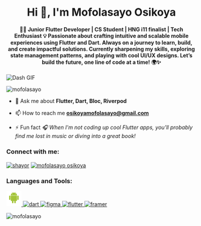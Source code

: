 <h1 align="center">Hi 👋, I'm Mofolasayo Osikoya</h1>
<h4 align="center">👨‍💻 Junior Flutter Developer | CS Student | HNG i11 finalist | Tech Enthusiast 💡 Passionate about crafting intuitive and scalable mobile experiences using Flutter and Dart. Always on a journey to learn, build, and create impactful solutions. Currently sharpening my skills, exploring state management patterns, and playing with cool UI/UX designs. Let’s build the future, one line of code at a time! 🌍✨</h3>

<img src="https://media.giphy.com/media/v1.Y2lkPTc5MGI3NjExZmtraGpjMGpoY2x5eTVjcGo4Ymt2MnlpNTUwM3R4Y3NjajI2NjhseiZlcD12MV9naWZzX3NlYXJjaCZjdD1n/E89xxATM4iZoPdr6Tb/giphy.gif" alt="Dash GIF">


<p align="left"> <img src="https://komarev.com/ghpvc/?username=mofolasayo&label=Profile%20views&color=0e75b6&style=flat" alt="mofolasayo" /> </p>



- 💬 Ask me about **Flutter, Dart, Bloc, Riverpod**

- 📫 How to reach me **osikoyamofolasayo@gmail.com**

- ⚡ Fun fact *🎧 When I'm not coding up cool Flutter apps, you’ll probably find me lost in music or diving into a great book!*

<h3 align="left">Connect with me:</h3>
<p align="left">
<a href="https://twitter.com/shayor" target="blank"><img align="center" src="https://raw.githubusercontent.com/rahuldkjain/github-profile-readme-generator/master/src/images/icons/Social/twitter.svg" alt="shayor" height="30" width="40" /></a>
<a href="https://linkedin.com/in/mofolasayo osikoya" target="blank"><img align="center" src="https://raw.githubusercontent.com/rahuldkjain/github-profile-readme-generator/master/src/images/icons/Social/linked-in-alt.svg" alt="mofolasayo osikoya" height="30" width="40" /></a>
</p>

<h3 align="left">Languages and Tools:</h3>
<p align="left"> <a href="https://developer.android.com" target="_blank" rel="noreferrer"> <img src="https://raw.githubusercontent.com/devicons/devicon/master/icons/android/android-original-wordmark.svg" alt="android" width="40" height="40"/> </a> <a href="https://dart.dev" target="_blank" rel="noreferrer"> <img src="https://www.vectorlogo.zone/logos/dartlang/dartlang-icon.svg" alt="dart" width="40" height="40"/> </a> <a href="https://www.figma.com/" target="_blank" rel="noreferrer"> <img src="https://www.vectorlogo.zone/logos/figma/figma-icon.svg" alt="figma" width="40" height="40"/> </a> <a href="https://flutter.dev" target="_blank" rel="noreferrer"> <img src="https://www.vectorlogo.zone/logos/flutterio/flutterio-icon.svg" alt="flutter" width="40" height="40"/> </a> <a href="https://www.framer.com/" target="_blank" rel="noreferrer"> <img src="https://www.vectorlogo.zone/logos/framer/framer-icon.svg" alt="framer" width="40" height="40"/> </a> </p>



<p><img align="center" src="https://github-readme-streak-stats.herokuapp.com/?user=mofolasayo&" alt="mofolasayo" /></p>
